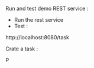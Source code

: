 

Run and test demo REST service :

- Run the rest service
- Test :

http://localhost:8080/task

Crate a task :

P